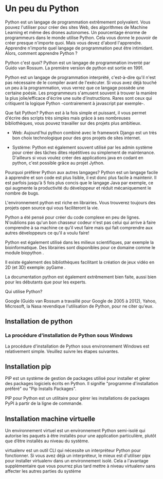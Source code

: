 # Un peu du Python

Python est un langage de programmation extrêmement polyvalent. Vous pouvez l'utiliser pour créer des sites Web, des algorithmes de Machine Learning et même des drones autonomes. Un pourcentage énorme de programmeurs dans le monde utilise Python. Cela vous donne le pouvoir de créer presque n'importe quoi. Mais vous devez d'abord l'apprendre. Apprendre n'importe quel langage de programmation peut être intimidant. Alors, comment apprendre Python ?

Python c'est quoi?
Python est un langage de programmation inventé par Guido van Rossum. La première version de python est sortie en 1991.

Python est un langage de programmation interprété, c'est-à-dire qu'il n'est pas nécessaire de le compiler avant de l'exécuter. Si vous avez déjà touché un peu à la programmation, vous verrez que ce langage possède une certaine poésie. Les programmeurs s'amusent souvent à trouver la manière la plus jolie/efficace d'écrire une suite d'instructions. Rares sont ceux qui critiquent la logique Python -contrairement à javascript par exemple-.

Que fait Python?
Python est à la fois simple et puissant, il vous permet d'écrire des scripts très simples mais grâce à ses nombreuses bibliothèques, vous pouvez travailler sur des projets plus ambitieux.

* Web: Aujourd'hui python combiné avec le framework Django est un très bon choix technologique pour des gros projets de sites internet.

* Système: Python est également souvent utilisé par les admin système pour créer des tâches dites répétitives ou simplement de maintenance. D'ailleurs si vous voulez créer des applications java en codant en python, c'est possible grâce au projet Jython.

Pourquoi préférer Python aux autres langages?
Python est un langage facile à apprendre et son code est plus lisible, il est donc plus facile à maintenir. Il est parfois jusqu'à 5 fois plus concis que le langage Java par exemple, ce qui augmente la productivité du développeur et réduit mécaniquement le nombre de bugs.

L'environnement python est riche en librairies. Vous trouverez toujours des projets open source qui vous faciliteront la vie.

Python a été pensé pour créer du code complexe en peu de lignes. N'oublions pas qu'un bon chasseur codeur n'est pas celui qui arrive à faire comprendre à sa machine ce qu'il veut faire mais qui fait comprendre aux autres développeurs ce qu'il a voulu faire!

Python est également utilisé dans les milieux scientifiques, par exemple la bioinformatique. Des librairies sont disponibles pour ce domaine comme le module biopython .

Il existe également des bibliothèques facilitant la création de jeux vidéo en 2D (et 3D) exemple: pyGame .

La documentation python est également extrêmement bien faite, aussi bien pour les débutants que pour les experts.

Qui utilise Python?

Google (Guido van Rossum a travaillé pour Google de 2005 à 2012), Yahoo, Microsoft, la Nasa revendique l'utilisation de Python, pour ne citer qu'eux.

## Installation de python
### La procédure d'installation de Python sous Windows

La procédure d'installation de Python sous environnement Windows est relativement simple. Veuillez suivre les étapes suivantes.

## Installation pip 
PIP est un système de gestion de packages utilisé pour installer et gérer des packages logiciels écrits en Python. Il signifie "programme d'installation préféré" ou "Pip Installs Packages".

PIP pour Python est un utilitaire pour gérer les installations de packages PyPI à partir de la ligne de commande.

## Installation machine virtuelle

Un environnement virtuel est un environnement Python semi-isolé qui autorise les paquets à être installés pour une application particulière, plutôt que d’être installés au niveau du système.

virtualenv est un outil CLI qui nécessite un interpréteur Python pour fonctionner. Si vous avez déjà un interpréteur, le mieux est d'utiliser pipx pour installer virtualenv dans un environnement isolé. Cela a l'avantage supplémentaire que vous pourrez plus tard mettre à niveau virtualenv sans affecter les autres parties du système



